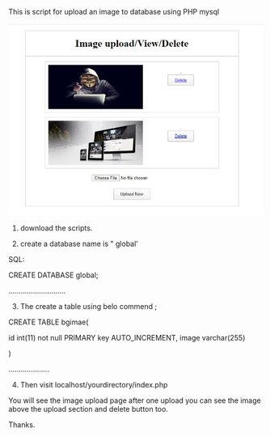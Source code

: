 This is script for upload an image to database using PHP mysql

![](images/screnshot.JPG)

1. download the scripts.

2. create a database name is " global'

SQL:

CREATE DATABASE global;

............................

3. The create a table using belo commend ;

CREATE TABLE bgimae(

id int(11) not null PRIMARY key AUTO_INCREMENT,
image varchar(255)    


)

....................

4. Then visit localhost/yourdirectory/index.php


You will see the image upload page after one upload you can see the image above the upload section and delete button too.

Thanks.

